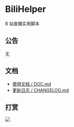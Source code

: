 # BiliHelper
B 站直播实用脚本

## 公告

无

## 文档
* [使用文档 / DOC.md](./DOC.md)
* [更新日志 / CHANGELOG.md](./CHANGELOG.md)

## 打赏

![](https://i.loli.net/2019/07/13/5d2963e5cc1eb22973.png)


